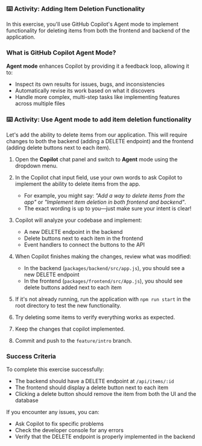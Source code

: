 ### :keyboard: Activity: Adding Item Deletion Functionality

In this exercise, you'll use GitHub Copilot's Agent mode to implement functionality for deleting items from both the frontend and backend of the application.

### What is GitHub Copilot Agent Mode?

**Agent mode** enhances Copilot by providing it a feedback loop, allowing it to:
- Inspect its own results for issues, bugs, and inconsistencies
- Automatically revise its work based on what it discovers
- Handle more complex, multi-step tasks like implementing features across multiple files

### :keyboard: Activity: Use Agent mode to add item deletion functionality

Let's add the ability to delete items from our application. This will require changes to both the backend (adding a DELETE endpoint) and the frontend (adding delete buttons next to each item).

1. Open the **Copilot** chat panel and switch to **Agent** mode using the dropdown menu.

1. In the Copilot chat input field, use your own words to ask Copilot to implement the ability to delete items from the app.
   - For example, you might say: _"Add a way to delete items from the app"_ or _"Implement item deletion in both frontend and backend"_.
   - The exact wording is up to you—just make sure your intent is clear!

1. Copilot will analyze your codebase and implement:
   - A new DELETE endpoint in the backend
   - Delete buttons next to each item in the frontend
   - Event handlers to connect the buttons to the API

1. When Copilot finishes making the changes, review what was modified:
   - In the backend (`packages/backend/src/app.js`), you should see a new DELETE endpoint
   - In the frontend (`packages/frontend/src/App.js`), you should see delete buttons added next to each item

1. If it's not already running, run the application with `npm run start` in the root directory to test the new functionality.

1. Try deleting some items to verify everything works as expected.

1. Keep the changes that copilot implemented.

1. Commit and push to the `feature/intro` branch.

### Success Criteria

To complete this exercise successfully:
- The backend should have a DELETE endpoint at `/api/items/:id`
- The frontend should display a delete button next to each item
- Clicking a delete button should remove the item from both the UI and the database

If you encounter any issues, you can:
- Ask Copilot to fix specific problems
- Check the developer console for any errors
- Verify that the DELETE endpoint is properly implemented in the backend